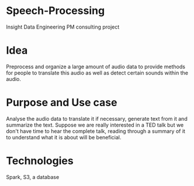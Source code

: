 # Speech-Processing
Insight Data Engineering PM consulting project

# Idea
Preprocess and organize a large amount of audio data to provide methods for people to translate this audio as well as detect certain sounds  within the audio.

# Purpose and Use case
Analyse the audio data to translate it if necessary, generate text from it and summarize the text. Suppose we are really interested in a TED talk but we don't have time to hear the complete talk, reading through a summary of it to understand what it is about will be beneficial.

# Technologies
Spark, S3, a database

